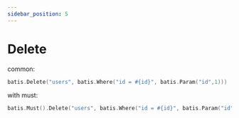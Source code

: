 ```yaml
---
sidebar_position: 5
---
```


# Delete

common:

```go
batis.Delete("users", batis.Where("id = #{id}", batis.Param("id",1)))
```

with must:
```go
batis.Must().Delete("users", batis.Where("id = #{id}", batis.Param("id",1)))
```

